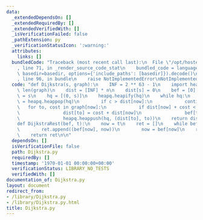 ```yaml
---
data:
  _extendedDependsOn: []
  _extendedRequiredBy: []
  _extendedVerifiedWith: []
  _isVerificationFailed: false
  _pathExtension: py
  _verificationStatusIcon: ':warning:'
  attributes:
    links: []
  bundledCode: "Traceback (most recent call last):\n  File \"/opt/hostedtoolcache/Python/3.10.8/x64/lib/python3.10/site-packages/onlinejudge_verify/documentation/build.py\"\
    , line 71, in _render_source_code_stat\n    bundled_code = language.bundle(stat.path,\
    \ basedir=basedir, options={'include_paths': [basedir]}).decode()\n  File \"/opt/hostedtoolcache/Python/3.10.8/x64/lib/python3.10/site-packages/onlinejudge_verify/languages/python.py\"\
    , line 96, in bundle\n    raise NotImplementedError\nNotImplementedError\n"
  code: "def Dijkstra(s, graph):\n    INF = 2 ** 63 - 1\n    import heapq\n    n =\
    \ len(graph)\n    dist = [INF] * n\n    dist[s] = 0\n    bef = [0] * n\n    bef[s]\
    \ = s\n    hq = [(0, s)]\n    heapq.heapify(hq)\n    while hq:\n        c, now\
    \ = heapq.heappop(hq)\n        if c > dist[now]:\n            continue\n     \
    \   for to, cost in graph[now]:\n            if dist[now] + cost < dist[to]:\n\
    \                dist[to] = cost + dist[now]\n                bef[to] = now\n\
    \                heapq.heappush(hq, (dist[to], to))\n    return dist, bef\n\n\
    def DijkstraRest(bef, t):\n    now = t\n    ret = []\n    while bef[now] != now:\n\
    \        ret.append((bef[now], now))\n        now = bef[now]\n    ret.reverse()\n\
    \    return ret\n\n"
  dependsOn: []
  isVerificationFile: false
  path: Dijkstra.py
  requiredBy: []
  timestamp: '1970-01-01 00:00:00+00:00'
  verificationStatus: LIBRARY_NO_TESTS
  verifiedWith: []
documentation_of: Dijkstra.py
layout: document
redirect_from:
- /library/Dijkstra.py
- /library/Dijkstra.py.html
title: Dijkstra.py
---
```

